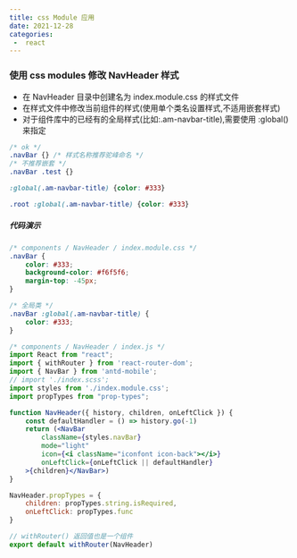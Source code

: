 ```yaml
---
title: css Module 应用
date: 2021-12-28
categories:
 -  react
---
```


### 使用 css modules 修改 NavHeader 样式

- 在 NavHeader 目录中创建名为 index.module.css 的样式文件
- 在样式文件中修改当前组件的样式(使用单个类名设置样式,不适用嵌套样式)
- 对于组件库中的已经有的全局样式(比如:.am-navbar-title),需要使用 :global() 来指定

```css
/* ok */
.navBar {} /* 样式名称推荐驼峰命名 */
/* 不推荐嵌套 */ 
.navBar .test {}
```

```css
:global(.am-navbar-title) {color: #333}
```

```css
.root :global(.am-navbar-title) {color: #333}
```

##### 代码演示

```css  
/* components / NavHeader / index.module.css */
.navBar {
    color: #333;
    background-color: #f6f5f6;
    margin-top: -45px;
}

/* 全局类 */
.navBar :global(.am-navbar-title) {
    color: #333;
}
```

```jsx
/* components / NavHeader / index.js */
import React from "react";
import { withRouter } from 'react-router-dom';
import { NavBar } from 'antd-mobile';
// import './index.scss';
import styles from './index.module.css';
import propTypes from "prop-types";

function NavHeader({ history, children, onLeftClick }) {
    const defaultHandler = () => history.go(-1)
    return (<NavBar
        className={styles.navBar}
        mode="light"
        icon={<i className="iconfont icon-back"></i>}
        onLeftClick={onLeftClick || defaultHandler}
    >{children}</NavBar>)
}

NavHeader.propTypes = {
    children: propTypes.string.isRequired,
    onLeftClick: propTypes.func
}

// withRouter() 返回值也是一个组件
export default withRouter(NavHeader)
```

